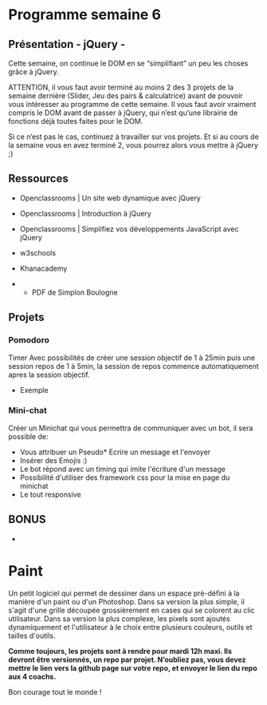 # Programme semaine 6

## Présentation - jQuery -
Cette semaine, on continue le DOM en se “simplifiant” un peu les choses grâce à jQuery.

ATTENTION, il vous faut avoir terminé au moins 2 des 3 projets de la semaine dernière (Slider, Jeu des pairs & calculatrice) avant de pouvoir vous intéresser au programme de cette semaine. Il vous faut avoir vraiment compris le DOM avant de passer à jQuery, qui n’est qu’une librairie de
fonctions déjà toutes faites pour le DOM.

Si ce n’est pas le cas, continuez à travailler sur vos projets. Et si au cours de la semaine vous en avez terminé 2, vous pourrez alors vous mettre à jQuery ;)

## Ressources

* Openclassrooms | Un site web dynamique avec jQuery

* Openclassrooms | Introduction à jQuery

* Openclassrooms | Simplifiez vos développements JavaScript avec jQuery

* w3schools

* Khanacademy

* + PDF de Simplon Boulogne

## Projets

### Pomodoro

Timer Avec possibilités de créer une session objectif de 1 à 25min puis une session repos de 1 à 5min, la session de repos commence automatiquement apres la session objectif.

* Exemple

### Mini-chat
Créer un Minichat qui vous permettra de communiquer avec un bot, il sera possible de:

* Vous attribuer un Pseudo* Ecrire un message et l'envoyer
* Insérer des Emojis :)
* Le bot répond avec un timing qui imite l'écriture d'un message
* Possibilité d'utiliser des framework css pour la mise en page du minichat
* Le tout responsive

## BONUS

*
# Paint

Un petit logiciel qui permet de dessiner dans un espace prè-défini à la manière d'un paint ou d'un Photoshop. Dans sa version la plus simple, il s'agit d'une grille découpée grossièrement en cases qui se colorent au clic utilisateur. Dans sa version la plus complexe, les pixels sont ajoutés
dynamiquement et l'utilisateur à le choix entre plusieurs couleurs, outils et tailles d'outils.

**Comme toujours, les projets sont à rendre pour mardi 12h maxi. Ils devront être versionnés, un repo par projet. N’oubliez pas, vous devez mettre le lien vers la github page sur votre repo, et envoyer le lien du repo aux 4 coachs.**

Bon courage tout le monde !